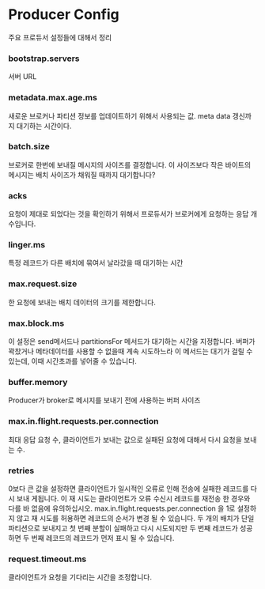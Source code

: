 Producer Config
================================

주요 프로듀서 설정들에 대해서 정리

### bootstrap.servers
서버 URL

### metadata.max.age.ms
새로운 브로커나 파티션 정보를 업데이트하기 위해서 사용되는 값. meta data 갱신까지 대기하는 시간이다.

### batch.size
브로커로 한번에 보내질 메시지의 사이즈를 결정합니다. 이 사이즈보다 작은 바이트의 메시지는 배치 사이즈가 채워질 때까지 대기합니다?

### acks
요청이 제대로 되었다는 것을 확인하기 위해서 프로듀서가 브로커에게 요청하는 응답 개수입니다. 

### linger.ms
특정 레코드가 다른 배치에 묶여서 날라갔을 때 대기하는 시간

### max.request.size
한 요청에 보내는 배치 데이터의 크기를 제한합니다.

### max.block.ms
이 설정은 send메서드나 partitionsFor 메서드가 대기하는 시간을 지정합니다. 버퍼가 꽉찼거나 메타데이터를 사용할 수 없을때 계속 시도하느라 이 메서드는 대기가 걸릴 수 있는데, 이때 시간초과를 넣어줄 수 있습니다.

### buffer.memory
Producer가 broker로 메시지를 보내기 전에 사용하는 버퍼 사이즈 

### max.in.flight.requests.per.connection
최대 응답 요청 수, 클라이언트가 보내는 값으로 실패된 요청에 대해서 다시 요청을 보내는 수.

### retries
0보다 큰 값을 설정하면 클라이언트가 일시적인 오류로 인해 전송에 실패한 레코드를 다시 보내 게됩니다. 이 재 시도는 클라이언트가 오류 수신시 레코드를 재전송 한 경우와 다를 바 없음에 유의하십시오. max.in.flight.requests.per.connection 을 1로 설정하지 않고 재 시도를 허용하면 레코드의 순서가 변경 될 수 있습니다. 두 개의 배치가 단일 파티션으로 보내지고 첫 번째 분할이 실패하고 다시 시도되지만 두 번째 레코드가 성공하면 두 번째 레코드의 레코드가 먼저 표시 될 수 있습니다.

### request.timeout.ms
클라이언트가 요청을 기다리는 시간을 조정합니다.

